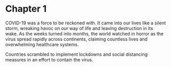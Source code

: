 # Chapter 1

COVID-19 was a force to be reckoned with. It came into our lives like a silent storm, wreaking havoc on our way of life and leaving destruction in its wake. As the weeks turned into months, the world watched in horror as the virus spread rapidly across continents, claiming countless lives and overwhelming healthcare systems.

Countries scrambled to implement lockdowns and social distancing measures in an effort to contain the virus.